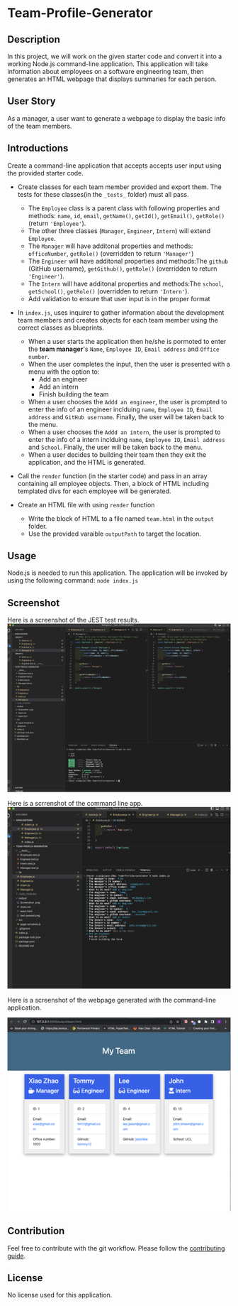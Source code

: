 # Team-Profile-Generator

## Description 
In this project, we will work on the given starter code and convert it into a working Node.js command-line application. This application will take information about employees on a software engineering team, then generates an HTML webpage that displays summaries for each person. 

## User Story
As a manager, a user want to generate a webpage to display the basic info of the team members.

## Introductions
Create a command-line application that accepts accepts user input using the provided starter code.
* Create classes for each team member provided and export them. The tests for these classes(in the `_tests_` folder) must all pass.
    * The `Employee` class is a parent class with following properties and methods: `name`, `id`, `email`, `getName()`, `getId()`, `getEmail()`, `getRole()` (return `'Employee'`).
    * The other three classes (`Manager`, `Engineer`, `Intern`) will extend `Employee`.
    * The `Manager` will have additonal properties and methods: `officeNumber`, `getRole()` (overridden to return `'Manager'`)
    * The `Engineer` will have additonal properties and methods:The `github` (GitHub username), `getGithub()`, `getRole()` (overridden to return `'Engineer'`).
    * The `Intern` will have additonal properties and methods:The `school`, `getSchool()`, `getRole()` (overridden to return `'Intern'`).
    * Add validation to ensure that user input is in the proper format

* In `index.js`, uses inquirer to gather information about the development team members and creates objects for each team member using the correct classes as blueprints.
    * When a user starts the application then he/she is pormoted to enter the **team manager**'s `Name`, `Employee ID`, `Email address` and `Office number`.
    * When the user completes the input, then the user is presented with a menu with the option to:
        * Add an engineer
        * Add an intern
        * Finish building the team
    * When a user chooses the `Addd an engineer`, the user is prompted to enter the info of an engineer inclduing `name`, `Employee ID`, `Email address` and `GitHub username`. Finally, the user will be taken back to the menu.
    * When a user chooses the `Addd an intern`, the user is prompted to enter the info of a intern inclduing `name`, `Employee ID`, `Email address` and `School`. Finally, the user will be taken back to the menu.
    * When a user decides to building their team then they exit the application, and the HTML is generated.

* Call the `render` function (in the starter code) and pass in an array containing all employee objects. Then, a block of HTML including templated divs for each employee will be generated.

* Create an HTML file with using `render` function
    * Write the block of HTML to a file named `team.html` in the `output` folder.
    * Use the provided varaible `outputPath` to target the location.

## Usage
Node.js is needed to run this application. The application will be invoked by using the following command:
`node index.js`

## Screenshot
Here is a screenshot of the JEST test results.
![JEST](./output/test-passed.png)

Here is a scrrenshot of the command line app.
![CLI-app](./output/CLI-app.png)

Here is a screenshot of the webpage generated with the command-line application.

![Screenshot](./output/Screenshot%20.png)

## Contribution 
Feel free to contribute with the git workflow. Please follow the [contributing guide](https://github.com/github/docs/blob/main/CONTRIBUTING.md).

## License
No license used for this application.

